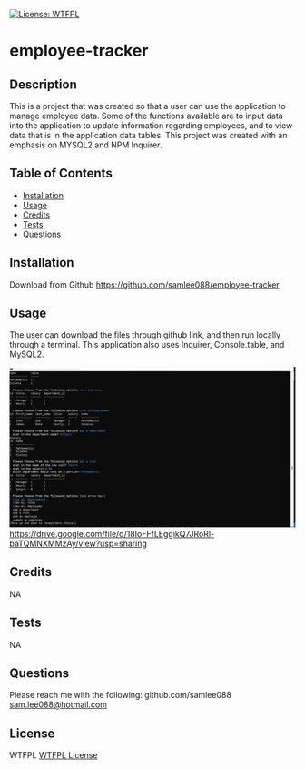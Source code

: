 
  
  [![License: WTFPL](https://img.shields.io/badge/License-WTFPL-brightgreen.svg)](http://www.wtfpl.net/about/)
  
  # employee-tracker

  ## Description

  This is a project that was created so that a user can use the application to manage employee data. Some of the functions available are to input data into the application to update information regarding employees, and to view data that is in the  application data tables. This project was created with an emphasis on MYSQL2 and NPM Inquirer. 


  ## Table of Contents
  - [Installation](#Installation)
  - [Usage](#Usage)
  - [Credits](#Credits)
  - [Tests](#Tests)
  - [Questions](#Questions)

  ## Installation

  Download from Github
    https://github.com/samlee088/employee-tracker

  ## Usage

  The user can download the files through github link, and then run locally through a terminal.
  This application also uses Inquirer, Console.table, and MySQL2.
 
  ![screenshot of usage of the application](/assets/employee-tracker-screenshot.png)
  https://drive.google.com/file/d/18IoFFfLEggikQ7JRoRl-baTQMNXMMzAy/view?usp=sharing

  
  ## Credits

  NA


  ## Tests

  NA


  ## Questions

  Please reach me with the following:
  github.com/samlee088
  sam.lee088@hotmail.com

  ## License

  WTFPL
  [WTFPL License](http://www.wtfpl.net/about/)


